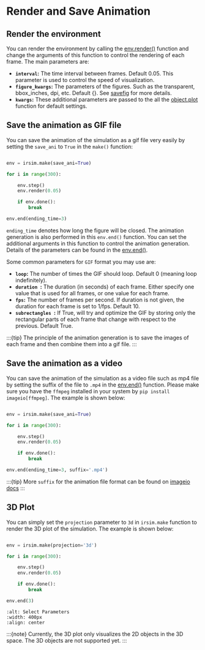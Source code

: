 Render and Save Animation
==============

## Render the environment

You can render the environment by calling the [env.render()](#irsim.env.env_base.EnvBase.render) function and change the arguments of this function to control the rendering of each frame. The main parameters are:

- **`interval`:** The time interval between frames. Default 0.05. This parameter is used to control the speed of visualization.
- **`figure_kwargs`:** The parameters of the figures. Such as the transparent, bbox_inches, dpi, etc. Default {}. See [savefig](https://matplotlib.org/stable/api/_as_gen/matplotlib.pyplot.savefig.html) for more details.
- **`kwargs`:** These additional parameters are passed to the all the [object.plot](#irsim.world.object_base.ObjectBase.plot) function for default settings. 

## Save the animation as GIF file

You can save the animation of the simulation as a gif file very easily by setting the `save_ani` to `True` in the `make()` function:

```python

env = irsim.make(save_ani=True)

for i in range(300):

    env.step()
    env.render(0.05)

    if env.done():
        break

env.end(ending_time=3)
```

`ending_time` denotes how long the figure will be closed. The animation generation is also performed in this `env.end()` function. You can set the additional arguments in this function to control the animation generation. Details of the parameters can be found in the [env.end()](#irsim.env.env_base.EnvBase.end). 

Some common parameters for `GIF` format you may use are: 

- **`loop`:** The number of times the GIF should loop. Default 0 (meaning loop indefinitely).
- **`duration `:** The duration (in seconds) of each frame. Either specify one value that is used for all frames, or one value for each frame. 
- **`fps`:** The number of frames per second. If duration is not given, the duration for each frame is set to 1/fps. Default 10.
- **`subrectangles `:** If True, will try and optimize the GIF by storing only the rectangular parts of each frame that change with respect to the previous. Default True.

:::{tip}
The principle of the animation generation is to save the images of each frame and then combine them into a gif file.
:::

## Save the animation as a video

You can save the animation of the simulation as a video file such as mp4 file by setting the suffix of the file to `.mp4` in the [env.end()](#irsim.env.env_base.EnvBase.end) function. Please make sure you have the `ffmpeg` installed in your system by `pip install imageio[ffmpeg]`. The example is shown below:

```python 

env = irsim.make(save_ani=True)

for i in range(300):

    env.step()
    env.render(0.05)

    if env.done():
        break

env.end(ending_time=3, suffix='.mp4')
```

:::{tip}
More `suffix` for the animation file format can be found on [imageio docs](https://imageio.readthedocs.io/en/stable/formats/video_formats.html) 
:::







## 3D Plot

You can simply set the `projection` parameter to `3d` in `irsim.make` function to render the 3D plot of the simulation. The example is shown below:

```python

env = irsim.make(projection='3d')

for i in range(300):

    env.step()
    env.render(0.05)

    if env.done():
        break

env.end(3)
```

```{image} gif/3d_plot.gif
:alt: Select Parameters
:width: 400px
:align: center
```

:::{note}
Currently, the 3D plot only visualizes the 2D objects in the 3D space. The 3D objects are not supported yet. 
:::



